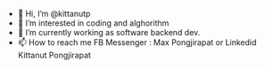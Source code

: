 - 👋 Hi, I’m @kittanutp 
- 👀 I’m interested in coding and alghorithm
- 🌱 I’m currently working as software backend dev. 
- 📫 How to reach me FB Messenger : Max Pongjirapat or Linkedid Kittanut Pongjirapat

<!---
kittanutp/kittanutp is a ✨ special ✨ repository because its `README.md` (this file) appears on your GitHub profile.
You can click the Preview link to take a look at your changes.
--->
